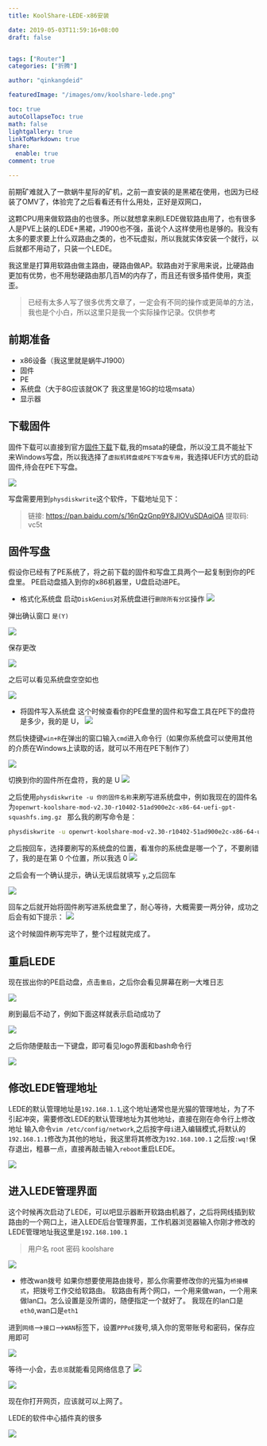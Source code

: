 ```yaml
---
title: KoolShare-LEDE-x86安装

date: 2019-05-03T11:59:16+08:00
draft: false


tags: ["Router"]
categories: ["折腾"]

author: "qinkangdeid"

featuredImage: "/images/omv/koolshare-lede.png"

toc: true
autoCollapseToc: true
math: false
lightgallery: true
linkToMarkdown: true
share:
  enable: true
comment: true

---
```


   前期矿难就入了一款蜗牛星际的矿机，之前一直安装的是黑裙在使用，也因为已经装了OMV了，体验完了之后看看还有什么用处，正好是双网口，

这颗CPU用来做软路由的也很多。所以就想拿来刷LEDE做软路由用了，也有很多人是PVE上装的LEDE+黑裙，J1900也不强，虽说个人这样使用也是够的。我没有太多的要求要上什么双路由之类的，也不玩虚拟，所以我就实体安装一个就行，以后就都不用动了，只装一个LEDE。

我这里是打算用软路由做主路由，硬路由做AP。软路由对于家用来说，比硬路由更加有优势，也不用愁硬路由那几百M的内存了，而且还有很多插件使用，爽歪歪。

> 已经有太多人写了很多优秀文章了，一定会有不同的操作或更简单的方法，我也是个小白，所以这里只是我一个实际操作记录。仅供参考

## 前期准备
- x86设备（我这里就是蜗牛J1900）
- 固件
- PE
- 系统盘（大于8G应该就OK了 我这里是16G的垃圾msata）
- 显示器

## 下载固件
固件下载可以直接到官方[固件下载]([http://firmware.koolshare.cn/LEDE_X64_fw867/](http://firmware.koolshare.cn/LEDE_X64_fw867/)
)下载,我的msata的硬盘，所以没工具不能扯下来Windows写盘，所以我选择了`虚拟机转盘或PE下写盘专用`，我选择UEFI方式的启动固件,待会在PE下写盘。

![](https://raw.githubusercontent.com/qinkangdeid/pics/imgs/20200320150636.png)





写盘需要用到`physdiskwrite`这个软件，下载地址见下：
> 链接: https://pan.baidu.com/s/16nQzGnp9Y8JlOVuSDAqiOA 提取码: vc5t 

## 固件写盘
假设你已经有了PE系统了，将之前下载的固件和写盘工具两个一起复制到你的PE盘里。
PE启动盘插入到你的x86机器里，U盘启动进PE。
- 格式化系统盘
启动`DiskGenius`对系统盘进行`删除所有分区`操作
![](https://raw.githubusercontent.com/qinkangdeid/pics/imgs/20200320150655.png)

 弹出确认窗口 `是(Y)`

![](https://raw.githubusercontent.com/qinkangdeid/pics/imgs/20200320150713.png)

保存更改

![](https://raw.githubusercontent.com/qinkangdeid/pics/imgs/20200320150729.png)

之后可以看见系统盘空空如也

![](https://raw.githubusercontent.com/qinkangdeid/pics/imgs/20200320150747.png)

- 将固件写入系统盘
这个时候查看你的PE盘里的固件和写盘工具在PE下的盘符是多少，我的是 U，
![](https://raw.githubusercontent.com/qinkangdeid/pics/imgs/20200320150804.png)


然后快捷键`win+R`在弹出的窗口输入`cmd`进入命令行（如果你系统盘可以使用其他的介质在Windows上读取的话，就可以不用在PE下制作了）

![](https://raw.githubusercontent.com/qinkangdeid/pics/imgs/20200320150819.png)

切换到你的固件所在盘符，我的是 U
![](https://raw.githubusercontent.com/qinkangdeid/pics/imgs/20200320150838.png)

之后使用`physdiskwrite -u 你的固件名称`来刷写进系统盘中，例如我现在的固件名为`openwrt-koolshare-mod-v2.30-r10402-51ad900e2c-x86-64-uefi-gpt-squashfs.img.gz
`
那么我的刷写命令是：

```bash
physdiskwrite -u openwrt-koolshare-mod-v2.30-r10402-51ad900e2c-x86-64-uefi-gpt-squashfs.img.gz
```
之后按回车，选择要刷写的系统盘的位置，看准你的系统盘是哪一个了，不要刷错了，我的是在第 0 个位置，所以我选 0 
![](https://raw.githubusercontent.com/qinkangdeid/pics/imgs/20200320150855.png)


之后会有一个确认提示，确认无误后就填写  `y`,之后回车

![](https://raw.githubusercontent.com/qinkangdeid/pics/imgs/20200320150911.png)


回车之后就开始将固件刷写进系统盘里了，耐心等待，大概需要一两分钟，成功之后会有如下提示：
![](https://raw.githubusercontent.com/qinkangdeid/pics/imgs/20200320150927.png)


这个时候固件刷写完毕了，整个过程就完成了。

## 重启LEDE
现在拔出你的PE启动盘，点击`重启`，之后你会看见屏幕在刷一大堆日志

![](https://raw.githubusercontent.com/qinkangdeid/pics/imgs/20200320150944.png)


刷到最后不动了，例如下面这样就表示启动成功了

![](https://raw.githubusercontent.com/qinkangdeid/pics/imgs/20200320151004.png)


之后你随便敲击一下键盘，即可看见logo界面和bash命令行

![](https://raw.githubusercontent.com/qinkangdeid/pics/imgs/20200320151022.png)



## 修改LEDE管理地址
LEDE的默认管理地址是`192.168.1.1`,这个地址通常也是光猫的管理地址，为了不引起冲突，需要修改LEDE的默认管理地址为其他地址，直接在刚在命令行上修改地址
输入命令`vim /etc/config/network`,之后按字母`i`进入编辑模式,将默认的`192.168.1.1`修改为其他的地址，我这里将其修改为`192.168.100.1` 之后按`:wq!`保存退出，粗暴一点，直接再敲击输入`reboot`重启LEDE。

![](https://raw.githubusercontent.com/qinkangdeid/pics/imgs/20200320151040.png)

## 进入LEDE管理界面
这个时候再次启动了LEDE，可以吧显示器断开软路由机器了，之后将网线插到软路由的一个网口上，进入LEDE后台管理界面，工作机器浏览器输入你刚才修改的LEDE管理地址我这里是`192.168.100.1`
> 用户名 root 
> 密码 koolshare

![](https://raw.githubusercontent.com/qinkangdeid/pics/imgs/20200320151057.png)


- 修改wan拨号
如果你想要使用路由拨号，那么你需要修改你的光猫为`桥接模式`，把拨号工作交给软路由。
软路由有两个网口，一个用来做wan，一个用来做lan口。怎么设置是没所谓的，随便指定一个就好了。
我现在的lan口是`eth0`,wan口是`eth1`

进到`网络`-->`接口`-->`WAN`标签下，设置`PPPoE`拨号,填入你的宽带账号和密码，保存应用即可

![](https://raw.githubusercontent.com/qinkangdeid/pics/imgs/20200320151111.png)

等待一小会，去`总览`就能看见网络信息了
![](https://raw.githubusercontent.com/qinkangdeid/pics/imgs/20200320151125.png)

![](https://raw.githubusercontent.com/qinkangdeid/pics/imgs/20200320151140.png)

现在你打开网页，应该就可以上网了。

LEDE的软件中心插件真的很多

![](https://raw.githubusercontent.com/qinkangdeid/pics/imgs/20200320151156.png)


